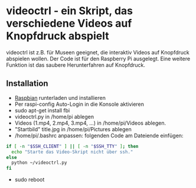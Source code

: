 videoctrl - ein Skript, das verschiedene Videos auf Knopfdruck abspielt
=======================================================================

videoctrl ist z.B. für Museen geeignet, die interaktiv Videos auf Knopfdruck abspielen wollen. Der Code ist für den Raspberry Pi ausgelegt. Eine weitere Funktion ist das saubere Herunterfahren auf Knopfdruck.

Installation
------------

* [Raspbian](https://www.raspberrypi.org/downloads/raspbian/) runterladen und installieren
* Per raspi-config Auto-Login in die Konsole aktivieren
* sudo apt-get install fbi
* videoctrl.py in /home/pi ablegen
* Videos (1.mp4, 2.mp4, 3.mp4, ...) in /home/pi/Videos ablegen.
* "Startbild" title.jpg in /home/pi/Pictures ablegen
* /home/pi/.bashrc anpassen: folgenden Code am Dateiende einfügen:

```bash
if [ -n "$SSH_CLIENT" ] || [ -n "$SSH_TTY" ]; then
  echo "Starte das Video-Skript nicht über ssh."
else
  python ~/videoctrl.py
fi
```

* sudo reboot
